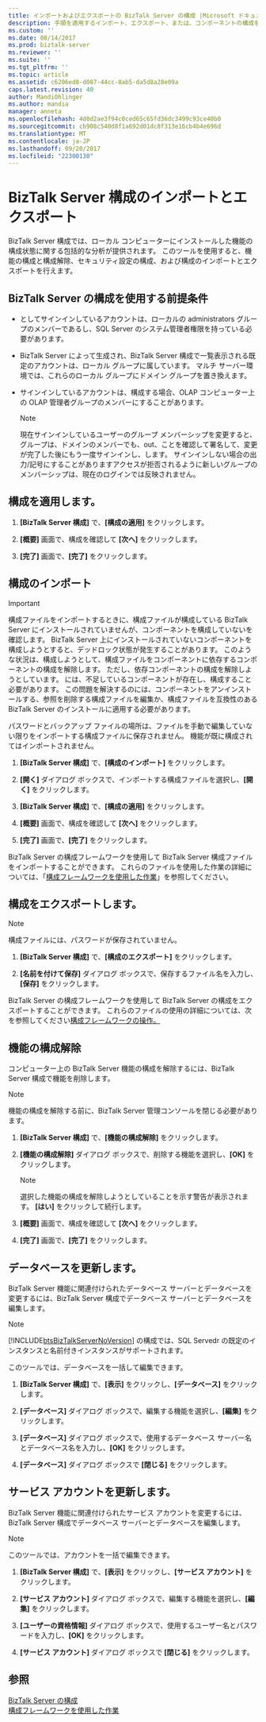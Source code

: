 ```yaml
---
title: インポートおよびエクスポートの BizTalk Server の構成 |Microsoft ドキュメント
description: 手順を適用するインポート、エクスポート、または、コンポーネントの構成を解除およびデータベースと BizTalk Server でのサービス アカウントを更新
ms.custom: ''
ms.date: 08/14/2017
ms.prod: biztalk-server
ms.reviewer: ''
ms.suite: ''
ms.tgt_pltfrm: ''
ms.topic: article
ms.assetid: c6206ed8-d087-44cc-8ab5-da5d8a28e09a
caps.latest.revision: 40
author: MandiOhlinger
ms.author: mandia
manager: anneta
ms.openlocfilehash: 4d0d2ae3f94c0ced65c65fd36dc3499c93ce40b0
ms.sourcegitcommit: cb908c540d8f1a692d01dc8f313e16cb4b4e696d
ms.translationtype: MT
ms.contentlocale: ja-JP
ms.lasthandoff: 09/20/2017
ms.locfileid: "22300130"
---
```

# <a name="import-and-export-biztalk-server-configuration"></a>BizTalk Server 構成のインポートとエクスポート
BizTalk Server 構成では、ローカル コンピューターにインストールした機能の構成状態に関する包括的な分析が提供されます。 このツールを使用すると、機能の構成と構成解除、セキュリティ設定の構成、および構成のインポートとエクスポートを行えます。  
  
## <a name="prerequisites-to-use-the-biztalk-server-configuration"></a>BizTalk Server の構成を使用する前提条件  
   
-   としてサインインしているアカウントは、ローカルの administrators グループのメンバーであるし、SQL Server のシステム管理者権限を持っている必要があります。  
  
-   BizTalk Server によって生成され、BizTalk Server 構成で一覧表示される既定のアカウントは、ローカル グループに属しています。 マルチ サーバー環境では、これらのローカル グループにドメイン グループを置き換えます。  
  
-   サインインしているアカウントは、構成する場合、OLAP コンピューター上の OLAP 管理者グループのメンバーにすることがあります。  
  
    > [!NOTE]
    >  現在サインインしているユーザーのグループ メンバーシップを変更すると、グループは、ドメインのメンバーでも、out、ことを確認して署名して、変更が完了した後にもう一度サインインし、します。 サインインしない場合の出力/記号にすることがありますアクセスが拒否されるように新しいグループのメンバーシップは、現在のログインでは反映されません。  
  
## <a name="apply-the-configuration"></a>構成を適用します。  
  
1.  **[BizTalk Server 構成]** で、**[構成の適用]** をクリックします。  
  
2.  **[概要]** 画面で、構成を確認して **[次へ]** をクリックします。  
  
3.  **[完了]** 画面で、**[完了]** をクリックします。  
  
## <a name="import-configuration"></a>構成のインポート

> [!IMPORTANT]
> 構成ファイルをインポートするときに、構成ファイルが構成している BizTalk Server にインストールされていませんが、コンポーネントを構成していないを確認します。 BizTalk Server 上にインストールされていないコンポーネントを構成しようとすると、デッドロック状態が発生することがあります。 このような状況は、構成しようとして、構成ファイルをコンポーネントに依存するコンポーネントの構成を解除します。 ただし、依存コンポーネントの構成を解除しようとしています。 には、不足しているコンポーネントが存在し、構成すること必要があります。 この問題を解決するのには、コンポーネントをアンインストールする、参照を削除する構成ファイルを編集か、構成ファイルを互換性のある BizTalk Server のインストールに適用する必要があります。  
> 
>  パスワードとバックアップ ファイルの場所は、ファイルを手動で編集していない限りをインポートする構成ファイルに保存されません。 機能が既に構成されてはインポートされません。  
  
  
1.  **[BizTalk Server 構成]** で、**[構成のインポート]** をクリックします。  
  
2.  **[開く]** ダイアログ ボックスで、インポートする構成ファイルを選択し、**[開く]** をクリックします。  
  
3.  **[BizTalk Server 構成]** で、**[構成の適用]** をクリックします。  
  
4.  **[概要]** 画面で、構成を確認して **[次へ]** をクリックします。  
  
5.  **[完了]** 画面で、**[完了]** をクリックします。  

BizTalk Server の構成フレームワークを使用して BizTalk Server 構成ファイルをインポートすることができます。 これらのファイルを使用した作業の詳細については、「[構成フレームワークを使用した作業](../install-and-config-guides/working-with-the-configuration-framework.md)」を参照してください。  
  
## <a name="export-configuration"></a>構成をエクスポートします。

> [!NOTE]
>  構成ファイルには、パスワードが保存されていません。    
 
1.  **[BizTalk Server 構成]** で、**[構成のエクスポート]** をクリックします。  
  
2.  **[名前を付けて保存]** ダイアログ ボックスで、保存するファイル名を入力し、**[保存]** をクリックします。  

 BizTalk Server の構成フレームワークを使用して BizTalk Server の構成をエクスポートすることができます。 これらのファイルの使用の詳細については、次を参照してください[構成フレームワークの操作。](../install-and-config-guides/working-with-the-configuration-framework.md)  
  
## <a name="unconfigure-features"></a>機能の構成解除  
 コンピューター上の BizTalk Server 機能の構成を解除するには、BizTalk Server 構成で機能を削除します。  
  
> [!NOTE]
>  機能の構成を解除する前に、BizTalk Server 管理コンソールを閉じる必要があります。  
  
 
1.  **[BizTalk Server 構成]** で、**[機能の構成解除]** をクリックします。  
  
2.  **[機能の構成解除]** ダイアログ ボックスで、削除する機能を選択し、**[OK]** をクリックします。  
  
    > [!NOTE]
    >  選択した機能の構成を解除しようとしていることを示す警告が表示されます。 **[はい]** をクリックして続行します。  
  
3.  **[概要]** 画面で、構成を確認して **[次へ]** をクリックします。  
  
4.  **[完了]** 画面で、**[完了]** をクリックします。  
  
## <a name="update-databases"></a>データベースを更新します。  
 BizTalk Server 機能に関連付けられたデータベース サーバーとデータベースを変更するには、BizTalk Server 構成でデータベース サーバーとデータベースを編集します。  
  
> [!NOTE]
>  [!INCLUDE[btsBizTalkServerNoVersion](../includes/btsbiztalkservernoversion-md.md)] の構成では、SQL Servedr の既定のインスタンスと名前付きインスタンスがサポートされます。  
> 
>  このツールでは、データベースを一括して編集できます。  
  
 
1.  **[BizTalk Server 構成]** で、**[表示]** をクリックし、**[データベース]** をクリックします。  
  
2.  **[データベース]** ダイアログ ボックスで、編集する機能を選択し、**[編集]** をクリックします。  
  
3.  **[データベース]** ダイアログ ボックスで、使用するデータベース サーバー名とデータベース名を入力し、**[OK]** をクリックします。  
  
4.  **[データベース]** ダイアログ ボックスで **[閉じる]** をクリックします。  
  
## <a name="update-service-accounts"></a>サービス アカウントを更新します。  
 BizTalk Server 機能に関連付けられたサービス アカウントを変更するには、BizTalk Server 構成でデータベース サーバーとデータベースを編集します。  
  
> [!NOTE]
>  このツールでは、アカウントを一括で編集できます。  
  
1.  **[BizTalk Server 構成]** で、**[表示]** をクリックし、**[サービス アカウント]** をクリックします。  
  
2.  **[サービス アカウント]** ダイアログ ボックスで、編集する機能を選択し、**[編集]** をクリックします。  
  
3.  **[ユーザーの資格情報]** ダイアログ ボックスで、使用するユーザー名とパスワードを入力し、**[OK]** をクリックします。  
  
4.  **[サービス アカウント]** ダイアログ ボックスで **[閉じる]** をクリックします。  
  
## <a name="see-also"></a>参照  
 [BizTalk Server の構成](../install-and-config-guides/configure-biztalk-server.md)   
 [構成フレームワークを使用した作業](../install-and-config-guides/working-with-the-configuration-framework.md)   